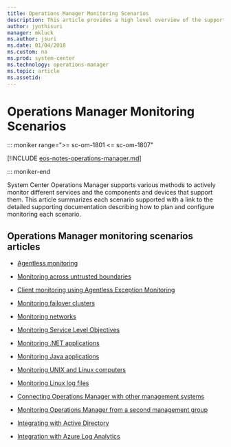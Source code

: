 ```yaml
---
title: Operations Manager Monitoring Scenarios
description: This article provides a high level overview of the supported monitoring scenarios with System Center Operations Manager.
author: jyothisuri
manager: mkluck
ms.author: jsuri
ms.date: 01/04/2018
ms.custom: na
ms.prod: system-center
ms.technology: operations-manager
ms.topic: article
ms.assetid:
---
```


# Operations Manager Monitoring Scenarios

::: moniker range=">= sc-om-1801 <= sc-om-1807"

[!INCLUDE [eos-notes-operations-manager.md](../includes/eos-notes-operations-manager.md)]

::: moniker-end

System Center Operations Manager supports various methods to actively monitor different services and the components and devices that support them. This article summarizes each scenario supported with a link to the detailed supporting documentation describing how to plan and configure monitoring each scenario.  

## Operations Manager monitoring scenarios articles

-   [Agentless monitoring](manage-agentless-monitoring.md)  

-   [Monitoring across untrusted boundaries](plan-security-authentication-data-encryption.md)  

-   [Client monitoring using Agentless Exception Monitoring](manage-client-monitoring-using-aem.md)  

-   [Monitoring failover clusters](manage-monitor-clusters-overview.md)  

-   [Monitoring networks](manage-monitor-networkdevice-overview.md)  

-   [Monitoring Service Level Objectives](manage-monitor-sla-overview.md)  

-   [Monitoring .NET applications](manage-viewing-and-investigating-alerts-for-dotnetapps.md)  

-   [Monitoring Java applications](manage-monitoring-java-applications.md)  

-   [Monitoring UNIX and Linux computers](plan-planning-agent-deployment.md#linuxunix-agent)  

-   [Monitoring Linux log files](manage-linux-logfiles.md)  

-   [Connecting Operations Manager with other management systems](manage-integration-thirdparty-overview.md)  

-   [Monitoring Operations Manager from a second management group](manage-connecting-mgmtgroups.md)  

-   [Integrating with Active Directory](manage-ad-integration-agent-assignment.md)  

-   [Integration with Azure Log Analytics](/azure/log-analytics/log-analytics-om-agents)
